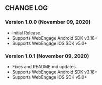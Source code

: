 ## CHANGE LOG

### Version 1.0.0 (November 09, 2020)
* Initial Release.
* Supports WebEngage Android SDK v3.18+
* Supports WebEngage iOS SDK v5.0+

### Version 1.0.1 (November 09, 2020)
* Fixes and README.md updates.
* Supports WebEngage Android SDK v3.18+
* Supports WebEngage iOS SDK v5.0+
